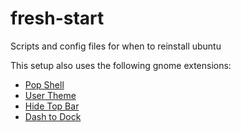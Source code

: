# fresh-start

Scripts and config files for when to reinstall ubuntu

This setup also uses the following gnome extensions:
- [Pop Shell](https://github.com/pop-os/shell)
- [User Theme](https://extensions.gnome.org/extension/19/user-themes/)
- [Hide Top Bar](https://extensions.gnome.org/extension/545/hide-top-bar/)
- [Dash to Dock](https://extensions.gnome.org/extension/307/dash-to-dock/)